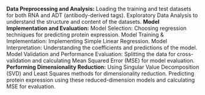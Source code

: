 **Data Preprocessing and Analysis:**
Loading the training and test datasets for both RNA and ADT (antibody-derived tags).
Exploratory Data Analysis to understand the structure and content of the datasets.
**Model Implementation and Evaluation:**
Model Selection: Choosing regression techniques for predicting protein expression.
Model Training & Implementation: Implementing Simple Linear Regression.
Model Interpretation: Understanding the coefficients and predictions of the model.
Model Validation and Performance Evaluation: Splitting the data for cross-validation and calculating Mean Squared Error (MSE) for model evaluation.
**Performing Dimensionality Reduction:**
Using Singular Value Decomposition (SVD) and Least Squares methods for dimensionality reduction.
Predicting protein expression using these reduced-dimension models and calculating MSE for evaluation.
